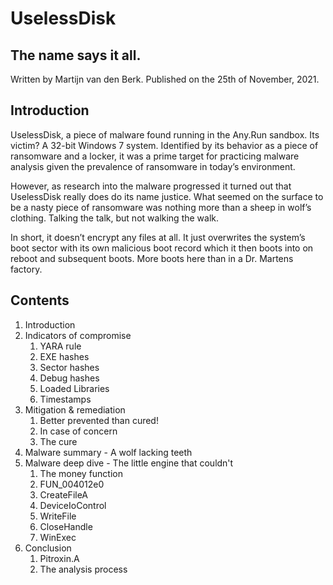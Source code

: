 # UselessDisk
## The name says it all.

Written by Martijn van den Berk.
Published on the 25th of November, 2021.

## Introduction
UselessDisk, a piece of malware found running in the Any.Run sandbox. Its victim? A 32-bit Windows 7 system. Identified by its behavior as a piece of ransomware and a locker, it was a prime target for practicing malware analysis given the prevalence of ransomware in today’s environment.

However, as research into the malware progressed it turned out that UselessDisk really does do its name justice. What seemed on the surface to be a nasty piece of ransomware was nothing more than a sheep in wolf’s clothing. Talking the talk, but not walking the walk.

In short, it doesn’t encrypt any files at all. It just overwrites the system’s boot sector with its own malicious boot record which it then boots into on reboot and subsequent boots. More boots here than in a Dr. Martens factory.

## Contents
1. Introduction
2. Indicators of compromise
    1. YARA rule
    2. EXE hashes
    3. Sector hashes
    4. Debug hashes
    5. Loaded Libraries
    6. Timestamps
3. Mitigation & remediation
    1. Better prevented than cured!
    2. In case of concern
    3. The cure
4. Malware summary - A wolf lacking teeth
5. Malware deep dive - The little engine that couldn't
    1. The money function
    2. FUN_004012e0
    3. CreateFileA
    4. DeviceIoControl
    5. WriteFile
    6. CloseHandle
    7. WinExec
6. Conclusion
    1. Pitroxin.A
    2. The analysis process
